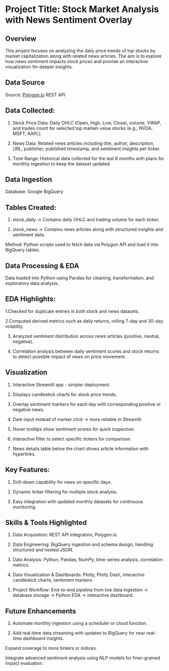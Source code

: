 # Project Title: Stock Market Analysis with News Sentiment Overlay

## Overview

This project focuses on analyzing the daily price trends of top stocks by market capitalization along with related news articles. The aim is to explore how news sentiment impacts stock prices and provide an interactive visualization for deeper insights.

## Data Source

Source: [Polygon.io](https://polygon.io/) REST API

## Data Collected:

1. Stock Price Data: Daily OHLC (Open, High, Low, Close), volume, VWAP, and trades count for selected top market-value stocks (e.g., NVDA, MSFT, AAPL).

2. News Data: Related news articles including title, author, description, URL, publisher, published timestamp, and sentiment insights per ticker.

3. Time Range: Historical data collected for the last 6 months with plans for monthly ingestion to keep the dataset updated.


## Data Ingestion

Database: Google BigQuery


## Tables Created:

1. stock_daily → Contains daily OHLC and trading volume for each ticker.

2. stock_news → Contains news articles along with structured insights and sentiment data.

Method: Python scripts used to fetch data via Polygon API and load it into BigQuery tables.



## Data Processing & EDA

Data loaded into Python using Pandas for cleaning, transformation, and exploratory data analysis.


## EDA Highlights:

1.Checked for duplicate entries in both stock and news datasets.

2.Computed derived metrics such as daily returns, rolling 7-day and 30-day volatility.

3. Analyzed sentiment distribution across news articles (positive, neutral, negative).

4. Correlation analysis between daily sentiment scores and stock returns to detect possible impact of news on price movement.


## Visualization

1. Interactive Streamlit app - simpler deployment.

2. Displays candlestick charts for stock price trends.

3. Overlay sentiment markers for each day with corresponding positive or negative news.
   
4. Date input instead of marker click → more reliable in Streamlit.

5. Hover tooltips show sentiment scores for quick inspection.

6. Interactive filter to select specific tickers for comparison.

7. News details table below the chart shows article information with hyperlinks.



## Key Features:

1. Drill-down capability for news on specific days.

2. Dynamic ticker filtering for multiple stock analysis.

3. Easy integration with updated monthly datasets for continuous monitoring.



## Skills & Tools Highlighted

1. Data Acquisition: REST API integration, Polygon.io.

2. Data Engineering: BigQuery ingestion and schema design, handling structured and nested JSON.

3. Data Analysis: Python, Pandas, NumPy, time-series analysis, correlation metrics.

4. Data Visualization & Dashboards: Plotly, Plotly Dash, interactive candlestick charts, sentiment markers.

5. Project Workflow: End-to-end pipeline from live data ingestion → database storage → Python EDA → interactive dashboard.



## Future Enhancements

1. Automate monthly ingestion using a scheduler or cloud function.

2. Add real-time data streaming with updates to BigQuery for near real-time dashboard insights.

Expand coverage to more tickers or indices.

Integrate advanced sentiment analysis using NLP models for finer-grained impact evaluation.

